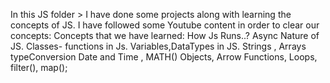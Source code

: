 In this JS folder >
I have done some projects along with learning the concepts of JS.
I have followed some Youtube content in order to clear our concepts:
Concepts that we have learned:
How Js Runs..?
Async Nature of JS.
Classes- functions in Js.
Variables,DataTypes in JS.
Strings , Arrays
typeConversion
Date and Time , MATH()
Objects, Arrow Functions, Loops,
filter(), map();

